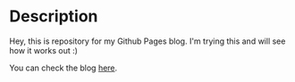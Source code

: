 # Description

Hey, this is repository for my Github Pages blog. I'm trying this and will see how it works out :)

You can check the blog [here](https://mbobcik.github.io/BoBlog).


